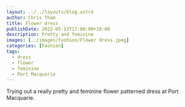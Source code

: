 ```yaml
---
layout: ../../layouts/blog.astro
author: Chris Tham
title: Flower dress
publishDate: 2022-05-13T17:00:00+10:00
description: Pretty and feminine
images: [../images/fashion/Flower dress.jpeg]
categories: [Fashion]
tags:
  - dress
  - flower
  - feminine
  - Port Macquarie
---
```


Trying out a really pretty and feminine flower patterned dress at Port
Macquarie.
